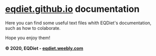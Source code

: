 # [eqdiet.github.io](https://eqdiet.github.io) documentation
Here you can find some useful text files whith EQDiet's documentation, such as how to colaborate.

Hope you enjoy them!
<br><br>
**© 2020, EQDiet - [eqdiet.weebly.com](https://eqdiet.weebly.com)**
